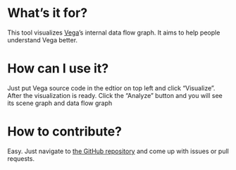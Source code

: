 # What’s it for?

This tool visualizes [Vega](https://vega.github.io/vega/)’s internal data flow graph.
It aims to help people understand Vega better.

# How can I use it?

Just put Vega source code in the edtior on top left and click “Visualize”.
After the visualization is ready. Click the “Analyze” button and you will see
its scene graph and data flow graph

# How to contribute?

Easy. Just navigate to [the GitHub repository](https://github.com/chengluyu/vega-inspector) and come up with issues or pull requests.
